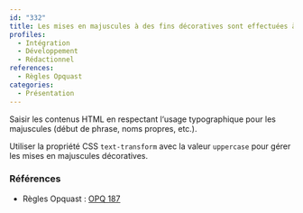 ```yaml
---
id: "332"
title: Les mises en majuscules à des fins décoratives sont effectuées à l‘aide des styles.
profiles:
  - Intégration
  - Développement
  - Rédactionnel
references:
  - Règles Opquast
categories:
  - Présentation
---
```


Saisir les contenus HTML en respectant l‘usage typographique pour les majuscules (début de phrase, noms propres, etc.).

Utiliser la propriété CSS `text-transform` avec la valeur `uppercase` pour gérer les mises en majuscules décoratives.


### Références

* Règles Opquast : [OPQ 187](https://checklists.opquast.com/fr/assurance-qualite-web/les-mises-en-majuscules-a-des-fins-decoratives-sont-effectuees-a-laide-des-styles)
